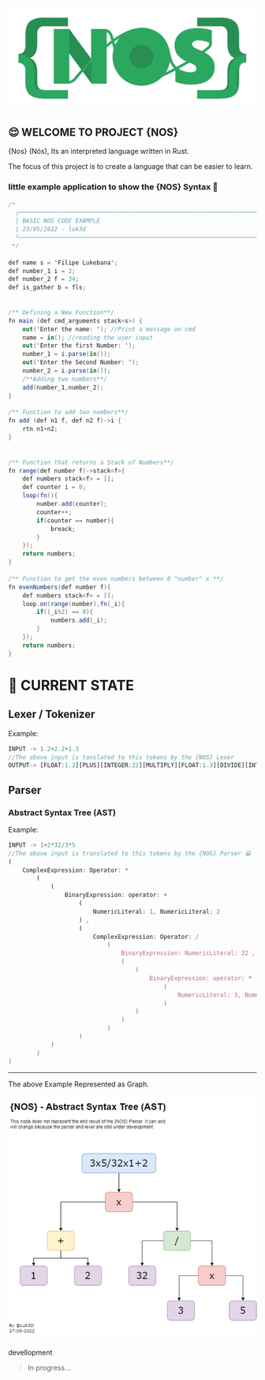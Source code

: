 # ![nos-logo](img/logo.png)

## 😌 WELCOME TO PROJECT {NOS}

{Nos} (Nós), Its an interpreted language written in Rust.

The focus of this project is to create a language that can be easier to learn.

### little example application to show the {NOS} Syntax 🙂

```cs
/*
  ┌─────────────────────────────────────────────────────────────────────────┐
  │ BASIC NOS CODE EXAMPLE                                                  |
  | 23/05/2022 - luk3d                                                      │
  └─────────────────────────────────────────────────────────────────────────┘
 */

def name s = 'Filipe Lukebana';
def number_1 i = 2;
def number_2 f = 34;
def is_gather b = fls;


/** Defining a New Function**/
fn main (def cmd_arguments stack<s>) {
    out('Enter the name: '); //Print a message on cmd
    name = in(); //reading the user input
    out('Enter the first Number: ');
    number_1 = i.parse(in());
    out('Enter the Second Number: ');
    number_2 = i.parse(in());
    /**Adding two numbers**/
    add(number_1,number_2);
}

/** Function to add two numbers**/
fn add (def n1 f, def n2 f)->i {
    rtn n1+n2;
}


/** Function that returns a Stack of Numbers**/
fn range(def number f)->stack<f>{
    def numbers stack<f> = [];
    def counter i = 0;
    loop(fn(){
        number.add(counter);
        counter++;
        if(counter == number){
            breack;
        }
    });
    return numbers;
}

/** Function to get the even numbers between 0 "number" x **/
fn evenNumbers(def number f){
    def numbers stack<f> = [];
    loop.on(range(number),fn(_i){
        if((_i%2) == 0){
            numbers.add(_i);
        }
    });
    return numbers;
}

```


# 🚀 CURRENT STATE 

## Lexer / Tokenizer

Example:
```js
INPUT -> 1.2+2.2+1.3
//The above input is tanslated to this tokens by the {NOS} Lexer
OUTPUT-> [FLOAT:1.2][PLUS][INTEGER:22][MULTIPLY][FLOAT:1.3][DIVIDE][INTEGER:4]
```
## Parser
### Abstract Syntax Tree (AST)
Example:

```js
INPUT -> 1+2*32/3*5
//The above input is translated to this tokens by the {NOS} Parser 😀
(
    ComplexExpression: Operator: * 
        (
            (
                BinaryExpression: operator: + 
                    (
                        NumericLiteral: 1, NumericLiteral: 2
                    ) , 
                    (
                        ComplexExpression: Operator: / 
                            (
                                BinaryExpression: NumericLiteral: 32 , 
                                (
                                    (
                                        BinaryExpression: operator: * 
                                            (
                                                NumericLiteral: 3, NumericLiteral: 5
                                            )
                                    )
                                )
                            )
                    )
            )
        )
)
```
-------------------------------------------

The above Example Represented as Graph.

![NOS AST](img/nos_execution_tree.png)

devellopment 





<!-- ## [NOS-IDE](https://github.com/LUK3D-Angola/Nos_IDE "repositorio oficial da IDE") -->

> In progress...
